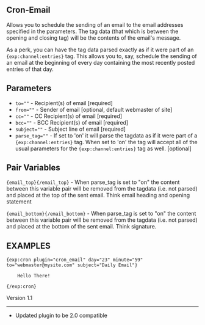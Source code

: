 ## Cron-Email

Allows you to schedule the sending of an email to the email addresses specified
in the parameters. The tag data (that which is between the opening and closing tag)
will be the contents of the email's message.

As a perk, you can have the tag data parsed exactly as if it were part of
an `{exp:channel:entries}` tag. This allows you to, say, schedule the sending of an
email at the beginning of every day containing the most recently posted entries of that day.

## Parameters

- `to=""` - Recipient(s) of email [required]
- `from=""` - Sender of email [optional, default webmaster of site]
- `cc=""` - CC Recipient(s) of email [required]
- `bcc=""` - BCC Recipient(s) of email [required]
- `subject=""` - Subject line of email [required]
- `parse_tag=""` - If set to 'on' it will parse the tagdata as if it were part of a
`{exp:channel:entries}` tag. When set to 'on' the tag will accept all of the usual
parameters for the `{exp:channel:entries}` tag as well. [optional]

## Pair Variables

`{email_top}{/email_top}` - When parse_tag is set to "on" the content between this variable pair will be removed from
the tagdata (i.e. not parsed) and placed at the top of the sent email. Think email heading and opening statement

`{email_bottom}{/email_bottom}` - When parse_tag is set to "on" the content between this variable pair will be removed from
the tagdata (i.e. not parsed) and placed at the bottom of the sent email. Think signature.

## EXAMPLES

    {exp:cron plugin="cron_email" day="23" minute="59" to="webmaster@mysite.com" subject="Daily Email"}

        Hello There!

    {/exp:cron}


Version 1.1
******************
- Updated plugin to be 2.0 compatible

